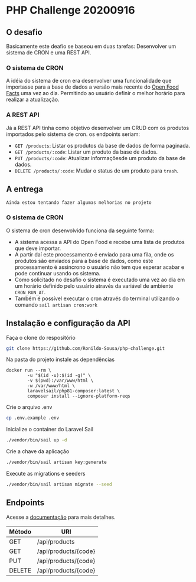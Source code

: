 # PHP Challenge 20200916

## O desafio

Basicamente este deafio se baseou em duas tarefas: Desenvolver um sistema de CRON e uma REST API.

### O sistema de CRON

A idéia do sistema de cron era desenvolver uma funcionalidade que importasse para a base de dados a versão mais recente do [Open Food Facts](https://br.openfoodfacts.org/data) uma vez ao dia. Permitindo ao usuário definir o melhor horário para realizar a atualização.

### A REST API

Já a REST API tinha como objetivo desenvolver um CRUD com os produtos importados pelo sistema de cron. os endpoints seriam:

- `GET /products`: Listar os produtos da base de dados de forma paginada.
- `GET /products/:code`: Listar um produto da base de dados.
- `PUT /products/:code`: Atualizar informaçõesde um produto da base de dados.
- `DELETE /products/:code`: Mudar o status de um produto para `trash`.

## A entrega

`Ainda estou tentando fazer algumas melhorias no projeto`

### O sistema de CRON

O sistema de cron desenvolvido funciona da seguinte forma:
- A sistema acessa a API do Open Food e recebe uma lista de produtos que deve importar.
- A partir daí este processamento é enviado para uma fila, onde os produtos são enviados para a base de dados, como este processamento é assincrono o usuário não tem que esperar acabar e pode continuar usando os sistema.
- Como solicitado no desafio o sistema é executado uma vez ao dia em um horário definido pelo usuário através da variável de ambiente `CRON_RUN_AT`.
- Também é possível executar o cron através do terminal utilizando o comando `sail artisan cron:work`


## Instalação e configuração da API

Faça o clone do respositório
```bash
git clone https://github.com/Ronildo-Sousa/php-challenge.git
```

Na pasta do projeto instale as dependências
```docker
docker run --rm \
        -u "$(id -u):$(id -g)" \
        -v $(pwd):/var/www/html \
        -w /var/www/html \
        laravelsail/php81-composer:latest \
        composer install --ignore-platform-reqs
```

Crie o arquivo .env
```bash
cp .env.example .env
```

Inicialize o container do Laravel Sail
```bash
./vendor/bin/sail up -d
```

Crie a chave da aplicação
```bash
./vendor/bin/sail artisan key:generate
```

Execute as migrations e seeders
```bash
./vendor/bin/sail artisan migrate --seed
```

## Endpoints

Acesse a [documentação](https://documenter.getpostman.com/view/15881488/2s8ZDYX1ok) para mais detalhes.

Método   | URI
--------- | ------
GET | /api/products
GET | /api/products/{code}
PUT | /api/products/{code}
DELETE | /api/products/{code}
